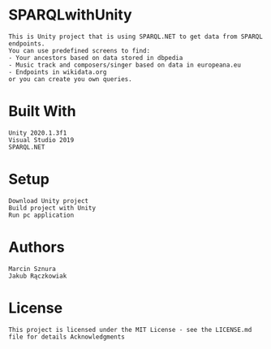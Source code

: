 # SPARQLwithUnity

    This is Unity project that is using SPARQL.NET to get data from SPARQL endpoints. 
    You can use predefined screens to find:
    - Your ancestors based on data stored in dbpedia
    - Music track and composers/singer based on data in europeana.eu
    - Endpoints in wikidata.org
    or you can create you own queries.

# Built With

    Unity 2020.1.3f1
    Visual Studio 2019
    SPARQL.NET
    
# Setup
    
    Download Unity project
    Build project with Unity
    Run pc application
    
# Authors

    Marcin Sznura
    Jakub Rączkowiak

# License

    This project is licensed under the MIT License - see the LICENSE.md file for details Acknowledgments

